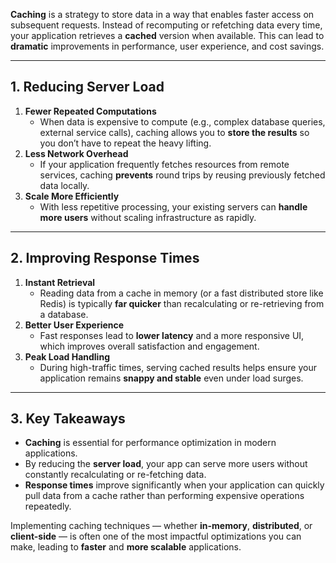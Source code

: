 **Caching** is a strategy to store data in a way that enables faster access on subsequent requests. Instead of recomputing or refetching data every time, your application retrieves a **cached** version when available. This can lead to **dramatic** improvements in performance, user experience, and cost savings.

---

## 1. Reducing Server Load

1. **Fewer Repeated Computations**  
   - When data is expensive to compute (e.g., complex database queries, external service calls), caching allows you to **store the results** so you don’t have to repeat the heavy lifting.
2. **Less Network Overhead**  
   - If your application frequently fetches resources from remote services, caching **prevents** round trips by reusing previously fetched data locally.
3. **Scale More Efficiently**  
   - With less repetitive processing, your existing servers can **handle more users** without scaling infrastructure as rapidly.

---

## 2. Improving Response Times

1. **Instant Retrieval**  
   - Reading data from a cache in memory (or a fast distributed store like Redis) is typically **far quicker** than recalculating or re-retrieving from a database.
2. **Better User Experience**  
   - Fast responses lead to **lower latency** and a more responsive UI, which improves overall satisfaction and engagement.
3. **Peak Load Handling**  
   - During high-traffic times, serving cached results helps ensure your application remains **snappy and stable** even under load surges.

---

## 3. Key Takeaways

- **Caching** is essential for performance optimization in modern applications.  
- By reducing the **server load**, your app can serve more users without constantly recalculating or re-fetching data.  
- **Response times** improve significantly when your application can quickly pull data from a cache rather than performing expensive operations repeatedly.

Implementing caching techniques — whether **in-memory**, **distributed**, or **client-side** — is often one of the most impactful optimizations you can make, leading to **faster** and **more scalable** applications.